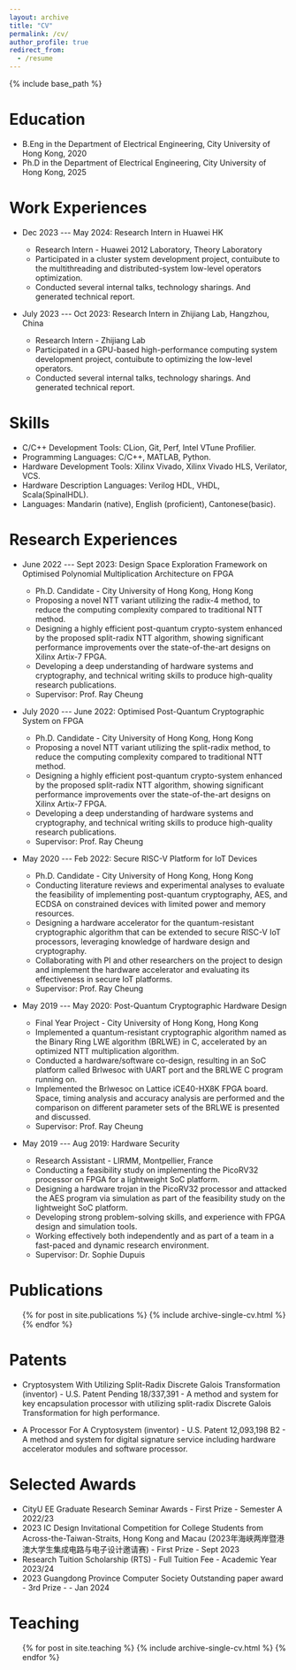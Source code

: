 ```yaml
---
layout: archive
title: "CV"
permalink: /cv/
author_profile: true
redirect_from:
  - /resume
---
```


{% include base_path %}

Education
======
* B.Eng in the Department of Electrical Engineering, City University of Hong Kong, 2020
* Ph.D in the Department of Electrical Engineering, City University of Hong Kong, 2025 

Work Experiences
======
* Dec 2023 --- May 2024: Research Intern in Huawei HK
  * Research Intern - Huawei 2012 Laboratory, Theory Laboratory
  * Participated in a cluster system development project, contuibute to the multithreading and distributed-system low-level operators optimization.
  * Conducted several internal talks, technology sharings. And generated technical report. 

* July 2023 --- Oct 2023: Research Intern in Zhijiang Lab, Hangzhou, China
  * Research Intern - Zhijiang Lab
  * Participated in a GPU-based high-performance computing system development project, contuibute to optimizing the low-level operators.
  * Conducted several internal talks, technology sharings. And generated technical report. 

Skills
======
* C/C++ Development Tools: CLion, Git, Perf, Intel VTune Profilier.
* Programming Languages:  C/C++, MATLAB, Python.
* Hardware Development Tools: Xilinx Vivado, Xilinx Vivado HLS, Verilator, VCS.
* Hardware Description Languages: Verilog HDL, VHDL, Scala(SpinalHDL).
* Languages: Mandarin (native), English (proficient), Cantonese(basic).

Research Experiences
======
* June 2022 --- Sept 2023: Design Space Exploration Framework on Optimised Polynomial Multiplication Architecture on FPGA
  * Ph.D. Candidate - City University of Hong Kong, Hong Kong
  * Proposing a novel NTT variant utilizing the radix-4 method, to reduce the computing complexity compared to traditional NTT method.
  * Designing a highly efficient post-quantum crypto-system enhanced by the proposed split-radix NTT algorithm, showing significant performance improvements over the state-of-the-art designs on Xilinx Artix-7 FPGA.
  * Developing a deep understanding of hardware systems and cryptography, and technical writing skills to produce high-quality research publications. 
  * Supervisor: Prof. Ray Cheung

* July 2020 --- June 2022: Optimised Post-Quantum Cryptographic System on FPGA
  * Ph.D. Candidate - City University of Hong Kong, Hong Kong
  * Proposing a novel NTT variant utilizing the split-radix method, to reduce the computing complexity compared to traditional NTT method.
  * Designing a highly efficient post-quantum crypto-system enhanced by the proposed split-radix NTT algorithm, showing significant performance improvements over the state-of-the-art designs on Xilinx Artix-7 FPGA.
  * Developing a deep understanding of hardware systems and cryptography, and technical writing skills to produce high-quality research publications. 
  * Supervisor: Prof. Ray Cheung

* May 2020 --- Feb 2022: Secure RISC-V Platform for IoT Devices
  * Ph.D. Candidate - City University of Hong Kong, Hong Kong
  * Conducting literature reviews and experimental analyses to evaluate the feasibility of implementing post-quantum cryptography, AES, and ECDSA on constrained devices with limited power and memory resources.
  * Designing a hardware accelerator for the quantum-resistant cryptographic algorithm that can be extended to secure RISC-V IoT processors, leveraging knowledge of hardware design and cryptography.
  * Collaborating with PI and other researchers on the project to design and implement the hardware accelerator and evaluating its effectiveness in secure IoT platforms.
  * Supervisor: Prof. Ray Cheung

* May 2019 --- May 2020: Post-Quantum Cryptographic Hardware Design
  * Final Year Project - City University of Hong Kong, Hong Kong
  * Implemented a quantum-resistant cryptographic algorithm named as the Binary Ring LWE algorithm (BRLWE) in C, accelerated by an optimized NTT multiplication algorithm.
  * Conducted a hardware/software co-design, resulting in an SoC platform called Brlwesoc with UART port and the BRLWE C program running on.
  * Implemented the Brlwesoc on Lattice iCE40-HX8K FPGA board. Space, timing analysis and accuracy analysis are performed and the comparison on different parameter sets of the BRLWE is presented and discussed.
  * Supervisor: Prof. Ray Cheung

* May 2019 --- Aug 2019: Hardware Security
  * Research Assistant - LIRMM, Montpellier, France
  * Conducting a feasibility study on implementing the PicoRV32 processor on FPGA for a lightweight SoC platform.
  * Designing a hardware trojan in the PicoRV32 processor and attacked the AES program via simulation as part of the feasibility study on the lightweight SoC platform. 
  * Developing strong problem-solving skills, and experience with FPGA design and simulation tools.
  * Working effectively both independently and as part of a team in a fast-paced and dynamic research environment.
  * Supervisor: Dr. Sophie Dupuis

Publications
======
  <ul>{% for post in site.publications %}
    {% include archive-single-cv.html %}
  {% endfor %}</ul>


Patents
======
* Cryptosystem With Utilizing Split-Radix Discrete Galois Transformation (inventor) - U.S. Patent Pending 18/337,391 - A method and system for key encapsulation processor with utilizing split-radix Discrete Galois Transformation for high performance.

* A Processor For A Cryptosystem (inventor) - U.S. Patent 12,093,198 B2 - A method and system for digital signature service including hardware accelerator modules and software processor.

Selected Awards
======
* CityU EE Graduate Research Seminar Awards - First Prize - Semester A 2022/23
* 2023 IC Design Invitational Competition for College Students from Across-the-Taiwan-Straits, Hong Kong and Macau (2023年海峡两岸暨港澳大学生集成电路与电子设计邀请赛) - First Prize - Sept 2023
* Research Tuition Scholarship (RTS) - Full Tuition Fee - Academic Year 2023/24
* 2023 Guangdong Province Computer Society Outstanding paper award - 3rd Prize - - Jan 2024

<!-- Talks
======
  <ul>{% for post in site.talks %}
    {% include archive-single-talk-cv.html %}
  {% endfor %}</ul> -->
  
Teaching
======
  <ul>{% for post in site.teaching %}
    {% include archive-single-cv.html %}
  {% endfor %}</ul>
  
<!-- Service and leadership
======
* Currently signed in to 43 different slack teams -->

